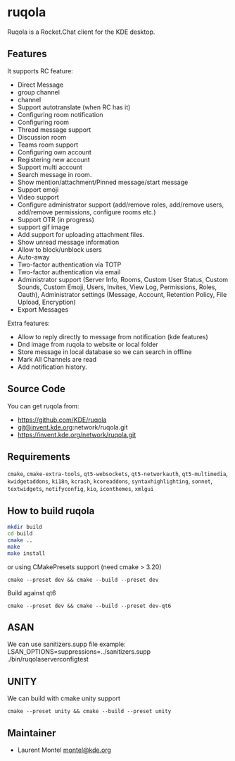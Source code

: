 
# ruqola

Ruqola is a Rocket.Chat client for the KDE desktop.

## Features

It supports RC feature:
- Direct Message
- group channel
- channel
- Support autotranslate (when RC has it)
- Configuring room notification
- Configuring room
- Thread message support
- Discussion room
- Teams room support
- Configuring own account
- Registering new account
- Support multi account
- Search message in room.
- Show mention/attachment/Pinned message/start message
- Support emoji
- Video support
- Configure administrator support (add/remove roles, add/remove users, add/remove permissions, configure rooms etc.) 
- Support OTR (in progress)
- support gif image
- Add support for uploading attachment files.
- Show unread message information
- Allow to block/unblock users
- Auto-away
- Two-factor authentication via TOTP
- Two-factor authentication via email
- Administrator support (Server Info, Rooms, Custom User Status, Custom Sounds, Custom Emoji, Users, Invites, View Log, Permissions, Roles, Oauth), Administrator settings (Message, Account, Retention Policy, File Upload, Encryption)
- Export Messages

Extra features:
- Allow to reply directly to message from notification (kde features)
- Dnd image from ruqola to website or local folder
- Store message in local database so we can search in offline
- Mark All Channels are read
- Add notification history.



## Source Code

You can get ruqola from:

- <https://github.com/KDE/ruqola>
- git@invent.kde.org:network/ruqola.git 
- https://invent.kde.org/network/ruqola.git

## Requirements

`cmake`, `cmake-extra-tools`, `qt5-websockets`, `qt5-networkauth`, `qt5-multimedia`, `kwidgetaddons`, `ki18n`, `kcrash`, `kcoreaddons`, `syntaxhighlighting`, `sonnet`, `textwidgets`, `notifyconfig`, `kio`, `iconthemes`, `xmlgui`

## How to build ruqola

````bash
mkdir build
cd build
cmake ..
make
make install
````
or using CMakePresets support (need cmake > 3.20)
````
cmake --preset dev && cmake --build --preset dev
````


Build against qt6
````
cmake --preset dev && cmake --build --preset dev-qt6
````


## ASAN

We can use sanitizers.supp file
example: LSAN_OPTIONS=suppressions=../sanitizers.supp ./bin/ruqolaserverconfigtest


## UNITY

We can build with cmake unity support
````
cmake --preset unity && cmake --build --preset unity
````

## Maintainer

- Laurent Montel <montel@kde.org>

